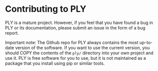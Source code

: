 Contributing to PLY
===================

PLY is a mature project. However, if you feel that you have found a
bug in PLY or its documentation, please submit an issue in the form
of a bug report.

Important note: The Github repo for PLY always contains the most
up-to-date version of the software.  If you want to use the current
version, you should COPY the contents of the `ply/` directory into
your own project and use it.  PLY is free software for you to use,
but it is not maintained as a package that you install using pip
or similar tools.








